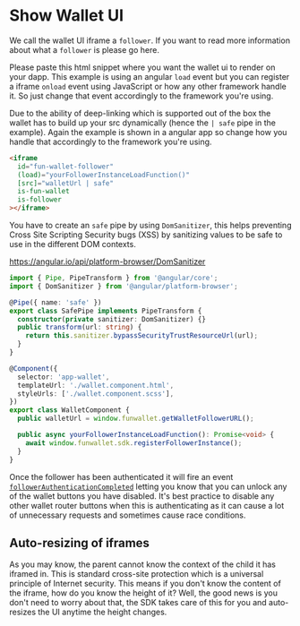 # Show Wallet UI

We call the wallet UI iframe a `follower`. If you want to read more information about what a `follower` is please go here.

Please paste this html snippet where you want the wallet ui to render on your dapp. This example is using an angular `load` event but you can register a iframe `onload` event using JavaScript or how any other framework handle it. So just change that event accordingly to the framework you're using.

Due to the ability of deep-linking which is supported out of the box the wallet has to build up your src dynamically (hence the `| safe` pipe in the example). Again the example is shown in a angular app so change how you handle that accordingly to the framework you're using.

```html
<iframe
  id="fun-wallet-follower"
  (load)="yourFollowerInstanceLoadFunction()"
  [src]="walletUrl | safe"
  is-fun-wallet
  is-follower
></iframe>
```

You have to create an `safe` pipe by using `DomSanitizer`, this helps preventing Cross Site Scripting Security bugs (XSS) by sanitizing values to be safe to use in the different DOM contexts.

https://angular.io/api/platform-browser/DomSanitizer

```ts
import { Pipe, PipeTransform } from '@angular/core';
import { DomSanitizer } from '@angular/platform-browser';

@Pipe({ name: 'safe' })
export class SafePipe implements PipeTransform {
  constructor(private sanitizer: DomSanitizer) {}
  public transform(url: string) {
    return this.sanitizer.bypassSecurityTrustResourceUrl(url);
  }
}
```

```ts
@Component({
  selector: 'app-wallet',
  templateUrl: './wallet.component.html',
  styleUrls: ['./wallet.component.scss'],
})
export class WalletComponent {
  public walletUrl = window.funwallet.getWalletFollowerURL();

  public async yourFollowerInstanceLoadFunction(): Promise<void> {
    await window.funwallet.sdk.registerFollowerInstance();
  }
}
```

Once the follower has been authenticated it will fire an event [`followerAuthenticationCompleted`](#followerauthenticationcompleted) letting you know that you can unlock any of the wallet buttons you have disabled. It's best practice to disable any other wallet router buttons when this is authenticating as it can cause a lot of unnecessary requests and sometimes cause race conditions.

## Auto-resizing of iframes

As you may know, the parent cannot know the context of the child it has iframed in. This is standard cross-site protection which is a universal principle of Internet security. This means if you don't know the content of the iframe, how do you know the height of it? Well, the good news is you don't need to worry about that, the SDK takes care of this for you and auto-resizes the UI anytime the height changes.

